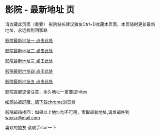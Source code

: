 # 影院 - 最新地址 页

请收藏此页面（重要）
影院站长建议狼友Ctrl+D收藏本页面，本页随时更新最新地址，永远找到回家路

[影院最新地址一 点击此处](https://5ggy.buzz/) 

[影院最新地址二 点击此处](https://5ggx.buzz/) 

[影院最新地址三 点击此处](https://5ggv.buzz/) 

[影院最新地址四 点击此处](https://5gha.buzz/) 

[影院最新地址五 点击此处](https://5ghb.buzz/) 

影院提醒您请注意，永久地址一定要加https

[如网站被屏蔽，请下载chrome浏览器](https://8xe23.com/chrome_93.0.4577.82.apk) 

影院邮箱找回：如果以上地址均不可用，索取最新地址,请发邮件到 woxsx@mail.com

喜欢的狼友 请顺手star一下